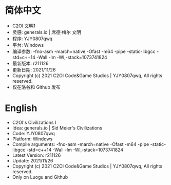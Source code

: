 # 简体中文
* 	C2OI 文明1
* 	灵感: generals.io | 席德·梅尔 文明
* 	程序: YJY0807qwq
* 	平台: Windows
* 	编译参数: -fno-asm -march=native -Ofast -m64 -pipe -static-libgcc -std=c++14 -Wall -lm -Wl,-stack=1073741824
*   最新版本: r211126
* 	更新日期: 2021/11/26
* 	Copyright (c) 2021 C2OI Code&Game Studios | YJY0807qwq, All rights reserved.
* 	仅在洛谷和 Github 发布
# English
* 	C2OI's Civilizations I
* 	Idea: generals.io | Sid Meier's Civilizations 
* 	Code: YJY0807qwq
* 	Platform: Windows
* 	Compile arguments: -fno-asm -march=native -Ofast -m64 -pipe -static-libgcc -std=c++14 -Wall -lm -Wl,-stack=1073741824
* 	Latest Version: r211126
* 	Update: 2021/11/26
* 	Copyright (c) 2021 C2OI Code&Game Studios | YJY0807qwq, All rights reserved.
* 	Only on Luogu and Github
